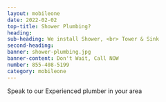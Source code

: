 ```yaml
---
layout: mobileone
date: 2022-02-02
top-title: Shower Plumbing?
heading:   
sub-heading: We install Shower, <br> Tower & Sink  
second-heading: 
banner: shower-plumbing.jpg
banner-content: Don't Wait, Call NOW
number: 855-408-5199
category: mobileone
---
```


Speak to our Experienced plumber in your area